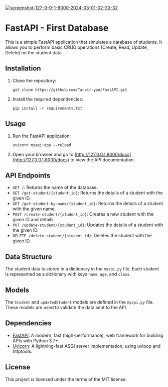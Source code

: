 <a href="https://ibb.co/ZBgH5ZL"><img src="https://i.ibb.co/m9yvkxD/screenshot-127-0-0-1-8000-2024-03-01-02-33-32.png" alt="screenshot-127-0-0-1-8000-2024-03-01-02-33-32" border="0" /></a>
# FastAPI - First Database

This is a simple FastAPI application that simulates a database of students. It allows you to perform basic CRUD operations (Create, Read, Update, Delete) on the student data.

## Installation

1. Clone the repository:

    ```
    git clone https://github.com/Tanvir-yzu/FastAPI.git
    ```

2. Install the required dependencies:

    ```
    pip install -r requirements.txt
    ```

## Usage

1. Run the FastAPI application:

    ```
    uvicorn myapi:app --reload
    ```

2. Open your browser and go to [http://127.0.0.1:8000/docs](http://127.0.0.1:8000/docs) to view the API documentation.

## API Endpoints

- `GET /`: Returns the name of the database.
- `GET /get-student/{student_id}`: Returns the details of a student with the given ID.
- `GET /get-student-by-name/{student_id}`: Returns the details of a student with the given name.
- `POST /create-student/{student_id}`: Creates a new student with the given ID and details.
- `PUT /update-student/{student_id}`: Updates the details of a student with the given ID.
- `DELETE /delete-student/{student_id}`: Deletes the student with the given ID.

## Data Structure

The student data is stored in a dictionary in the `myapi.py` file. Each student is represented as a dictionary with keys `name`, `age`, and `class`.

## Models

The `Student` and `updatedStudent` models are defined in the `myapi.py` file. These models are used to validate the data sent to the API.

## Dependencies

- [FastAPI](https://fastapi.tiangolo.com/): A modern, fast (high-performance), web framework for building APIs with Python 3.7+.
- [Uvicorn](https://www.uvicorn.org/): A lightning-fast ASGI server implementation, using uvloop and httptools.

## License

This project is licensed under the terms of the MIT license.
